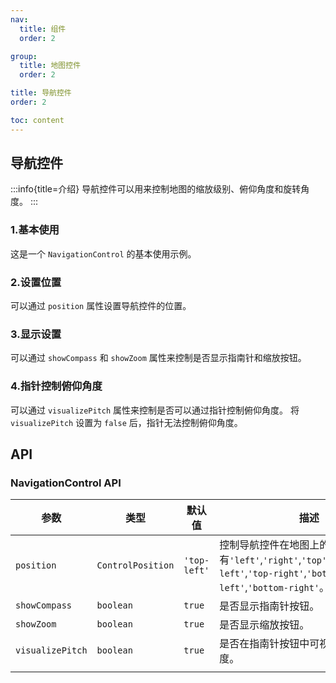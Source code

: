 ```yaml
---
nav:
  title: 组件
  order: 2

group:
  title: 地图控件
  order: 2

title: 导航控件
order: 2

toc: content
---
```


## 导航控件

:::info{title=介绍}
导航控件可以用来控制地图的缩放级别、俯仰角度和旋转角度。
:::

### 1.基本使用

这是一个 `NavigationControl` 的基本使用示例。

<code src="../examples/navigationControl/demo1.tsx" compact="true"></code>

### 2.设置位置

可以通过 `position` 属性设置导航控件的位置。

<code src="../examples/navigationControl/demo2.tsx" compact="true"></code>

### 3.显示设置

可以通过 `showCompass` 和 `showZoom` 属性来控制是否显示指南针和缩放按钮。

<code src="../examples/navigationControl/demo3.tsx" compact="true"></code>

### 4.指针控制俯仰角度

可以通过 `visualizePitch` 属性来控制是否可以通过指针控制俯仰角度。 将 `visualizePitch` 设置为 `false` 后，指针无法控制俯仰角度。

<code src="../examples/navigationControl/demo4.tsx" compact="true"></code>

## API

### NavigationControl API

| 参数             | 类型              | 默认值       | 描述                                                                                                                                    |
| ---------------- | ----------------- | ------------ | --------------------------------------------------------------------------------------------------------------------------------------- |
| `position`       | `ControlPosition` | `'top-left'` | 控制导航控件在地图上的位置。可选值有`'left'`,`'right'`,`'top'`,`'bottom'`,`'top-left'`,`'top-right'`,`'bottom-left'`,`'bottom-right'`。 |
| `showCompass`    | `boolean`         | `true`       | 是否显示指南针按钮。                                                                                                                    |
| `showZoom`       | `boolean`         | `true`       | 是否显示缩放按钮。                                                                                                                      |
| `visualizePitch` | `boolean`         | `true`       | 是否在指南针按钮中可视化地图俯仰角度。                                                                                                  |
|                  |
